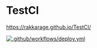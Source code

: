 # TestCI

<https://rakkarage.github.io/TestCI/>

[![.github/workflows/deploy.yml](https://github.com/rakkarage/TestCI/actions/workflows/deploy.yml/badge.svg)](https://github.com/rakkarage/TestCI/actions/workflows/deploy.yml)
